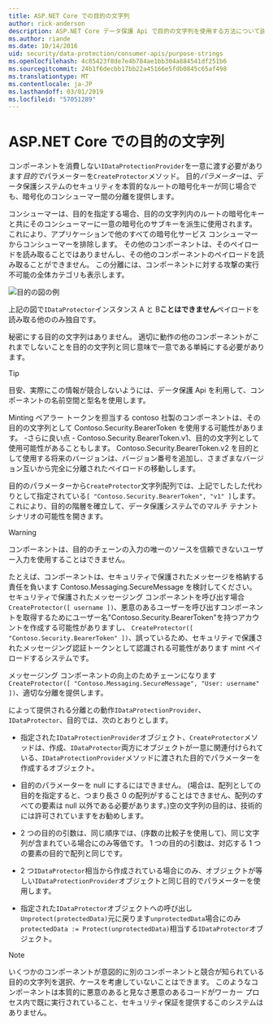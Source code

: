 ```yaml
---
title: ASP.NET Core での目的の文字列
author: rick-anderson
description: ASP.NET Core データ保護 Api で目的の文字列を使用する方法について説明します。
ms.author: riande
ms.date: 10/14/2016
uid: security/data-protection/consumer-apis/purpose-strings
ms.openlocfilehash: 4c85423f8de7e4b784ae1bb304a884541df251b6
ms.sourcegitcommit: 24b1f6decbb17bb22a45166e5fdb0845c65af498
ms.translationtype: MT
ms.contentlocale: ja-JP
ms.lasthandoff: 03/01/2019
ms.locfileid: "57051289"
---
```

# <a name="purpose-strings-in-aspnet-core"></a>ASP.NET Core での目的の文字列

<a name="data-protection-consumer-apis-purposes"></a>

コンポーネントを消費しない`IDataProtectionProvider`を一意に渡す必要があります*目的で*パラメーターを`CreateProtector`メソッド。 目的*パラメーター*は、データ保護システムのセキュリティを本質的なルートの暗号化キーが同じ場合でも、暗号化のコンシューマー間の分離を提供します。

コンシューマーは、目的を指定する場合、目的の文字列内のルートの暗号化キーと共にそのコンシューマーに一意の暗号化のサブキーを派生に使用されます。 これにより、アプリケーションで他のすべての暗号化サービス コンシューマーからコンシューマーを排除します。 その他のコンポーネントは、そのペイロードを読み取ることではありませんし、その他のコンポーネントのペイロードを読み取ることができません。 この分離には、コンポーネントに対する攻撃の実行不可能の全体カテゴリも表示します。

![目的の図の例](purpose-strings/_static/purposes.png)

上記の図で`IDataProtector`インスタンス A と B**ことはできません**ペイロードを読み取る他ののみ独自です。

秘密にする目的の文字列はありません。 適切に動作の他のコンポーネントがこれまでしないことを目的の文字列と同じ意味で一意である単純にする必要があります。

>[!TIP]
> 目安、実際にこの情報が競合しないようには、データ保護 Api を利用して、コンポーネントの名前空間と型名を使用します。
>
>Minting ベアラー トークンを担当する contoso 社製のコンポーネントは、その目的の文字列として Contoso.Security.BearerToken を使用する可能性があります。 -さらに良い点 - Contoso.Security.BearerToken.v1、目的の文字列として使用可能性があることもします。 Contoso.Security.BearerToken.v2 を目的として使用する将来のバージョンは、バージョン番号を追加し、さまざまなバージョン互いから完全に分離されたペイロードの移動しします。

目的のパラメーターから`CreateProtector`文字列配列では、上記でしたした代わりとして指定されている`[ "Contoso.Security.BearerToken", "v1" ]`します。 これにより、目的の階層を確立して、データ保護システムでのマルチ テナント シナリオの可能性を開きます。

<a name="data-protection-contoso-purpose"></a>

>[!WARNING]
> コンポーネントは、目的のチェーンの入力の唯一のソースを信頼できないユーザー入力を使用することはできません。
>
>たとえば、コンポーネントは、セキュリティで保護されたメッセージを格納する責任を負います Contoso.Messaging.SecureMessage を検討してください。 セキュリティで保護されたメッセージング コンポーネントを呼び出す場合`CreateProtector([ username ])`、悪意のあるユーザーを呼び出すコンポーネントを取得するためにユーザー名"Contoso.Security.BearerToken"を持つアカウントを作成する可能性がありますし、 `CreateProtector([ "Contoso.Security.BearerToken" ])`、誤っているため、セキュリティで保護されたメッセージング認証トークンとして認識される可能性があります mint ペイロードするシステムです。
>
>メッセージング コンポーネントの向上のためチェーンになります`CreateProtector([ "Contoso.Messaging.SecureMessage", "User: username" ])`、適切な分離を提供します。

によって提供される分離との動作`IDataProtectionProvider`、 `IDataProtector`、目的では、次のとおりとします。

* 指定された`IDataProtectionProvider`オブジェクト、`CreateProtector`メソッドは、作成、`IDataProtector`両方にオブジェクトが一意に関連付けられている、`IDataProtectionProvider`メソッドに渡された目的でパラメーターを作成するオブジェクト。

* 目的のパラメーターを null にするにはできません。 (場合は、配列としての目的を指定すると、つまり長さ 0 の配列がすることはできません、配列のすべての要素は null 以外である必要があります。)空の文字列の目的は、技術的には許可されていますをお勧めします。

* 2 つの目的の引数は、同じ順序では、(序数の比較子を使用して)、同じ文字列が含まれている場合にのみ等価です。 1 つの目的の引数は、対応する 1 つの要素の目的で配列と同じです。

* 2 つ`IDataProtector`相当から作成されている場合にのみ、オブジェクトが等しい`IDataProtectionProvider`オブジェクトと同じ目的でパラメーターを使用します。

* 指定された`IDataProtector`オブジェクトへの呼び出し`Unprotect(protectedData)`元に戻ります`unprotectedData`場合にのみ`protectedData := Protect(unprotectedData)`相当する`IDataProtector`オブジェクト。

> [!NOTE]
> いくつかのコンポーネントが意図的に別のコンポーネントと競合が知られている目的の文字列を選択、ケースを考慮していないことはできます。 このようなコンポーネントは本質的に悪意のあると見なさ悪意のあるコードがワーカー プロセス内で既に実行されていること、セキュリティ保証を提供するこのシステムはありません。
